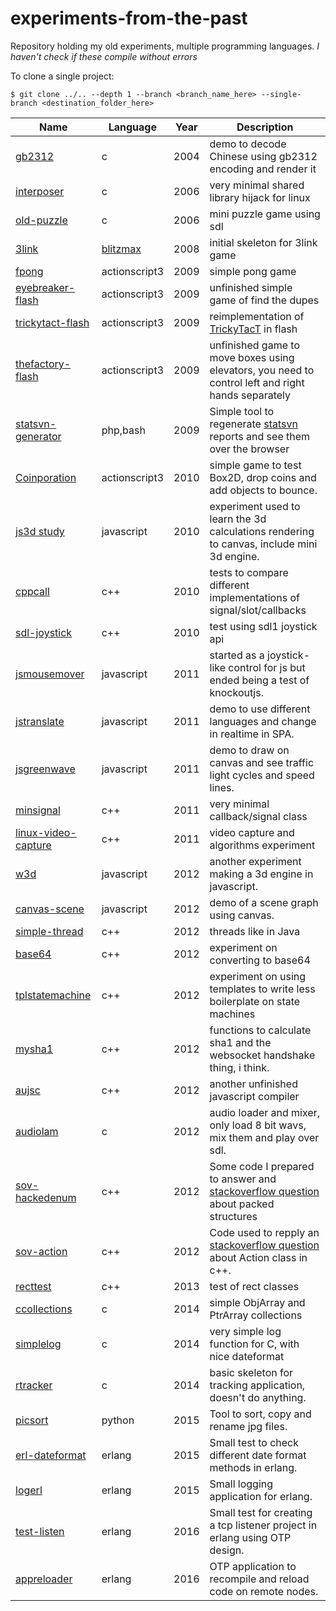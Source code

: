 # experiments-from-the-past
Repository holding my old experiments, multiple programming languages. *I haven't check if these compile without errors*

To clone a single project:
```shell
$ git clone ../.. --depth 1 --branch <branch_name_here> --single-branch <destination_folder_here>
```
|Name|Language|Year|Description|
|----|--------|----|-----------|
|[gb2312](../../tree/gb2312)                     |c            |2004|demo to decode Chinese using gb2312 encoding and render it|
|[interposer](../../tree/interposer)             |c            |2006|very minimal shared library hijack for linux|
|[old-puzzle](../../tree/old-puzzle)             |c            |2006|mini puzzle game using sdl|
|[3link](../../tree/3link)                       |[blitzmax](http://www.blitzbasic.com/Products/blitzmax.php)|2008|initial skeleton for 3link game|
|[fpong](../../tree/fpong)                       |actionscript3|2009|simple pong game|
|[eyebreaker-flash](../../tree/eyebreaker-flash) |actionscript3|2009|unfinished simple game of find the dupes|
|[trickytact-flash](../../tree/trickytact-flash) |actionscript3|2009|reimplementation of [TrickyTacT](https://github.com/aaronps/TrickyTacT) in flash|
|[thefactory-flash](../../tree/thefactory-flash) |actionscript3|2009|unfinished game to move boxes using elevators, you need to control left and right hands separately|
|[statsvn-generator](../../tree/statsvn-generator) |php,bash   |2009|Simple tool to regenerate [statsvn ](http://statsvn.org/) reports and see them over the browser|
|[Coinporation](../../tree/Coinporation)         |actionscript3|2010|simple game to test Box2D, drop coins and add objects to bounce.|
|[js3d study](../../tree/js3dstudy)              |javascript   |2010|experiment used to learn the 3d calculations rendering to canvas, include mini 3d engine.|
|[cppcall](../../tree/cppcall)                   |c++          |2010|tests to compare different implementations of signal/slot/callbacks|
|[sdl-joystick](../../tree/sdl-joystick)         |c++          |2010|test using sdl1 joystick api|
|[jsmousemover](../../tree/jsmousemover)         |javascript   |2011|started as a joystick-like control for js but ended being a test of knockoutjs.|
|[jstranslate](../../tree/jstranslate)           |javascript   |2011|demo to use different languages and change in realtime in SPA.|
|[jsgreenwave](../../tree/jsgreenwave)           |javascript   |2011|demo to draw on canvas and see traffic light cycles and speed lines.|
|[minsignal](../../tree/minsignal)               |c++          |2011|very minimal callback/signal class|
|[linux-video-capture](../../tree/linux-video-capture) |c++    |2011|video capture and algorithms experiment|
|[w3d](../../tree/w3d)                           |javascript   |2012|another experiment making a 3d engine in javascript.|
|[canvas-scene](../../tree/canvas-scene)         |javascript   |2012|demo of a scene graph using canvas.|
|[simple-thread](../../tree/simple-thread)       |c++          |2012|threads like in Java|
|[base64](../../tree/base64)                     |c++          |2012|experiment on converting to base64|
|[tplstatemachine](../../tree/tplstatemachine)   |c++          |2012|experiment on using templates to write less boilerplate on state machines|
|[mysha1](../../tree/mysha1)                     |c++          |2012|functions to calculate sha1 and the websocket handshake thing, i think.|
|[aujsc](../../tree/aujsc)                       |c++          |2012|another unfinished javascript compiler|
|[audiolam](../../tree/audiolam)                 |c            |2012|audio loader and mixer, only load 8 bit wavs, mix them and play over sdl.|
|[sov-hackedenum](../../tree/sov-hackedenum)     |c++          |2012|Some code I prepared to answer and [stackoverflow question](http://stackoverflow.com/questions/13097312/correctly-deal-with-byte-alignment-issues-between-16-bit-embeded-system-and-3/13097695#13097695) about packed structures|
|[sov-action](../../tree/sov-action)             |c++          |2012|Code used to repply an [stackoverflow question](http://stackoverflow.com/questions/13109890/action-class-in-c-equivalent-to-c/13123299#13123299) about Action class in c++.|
|[recttest](../../tree/recttest)                 |c++          |2013|test of rect classes|
|[ccollections](../../tree/ccollections)         |c            |2014|simple ObjArray and PtrArray collections|
|[simplelog](../../tree/simplelog)               |c            |2014|very simple log function for C, with nice dateformat|
|[rtracker](../../tree/rtracker)                 |c            |2014|basic skeleton for tracking application, doesn't do anything.|
|[picsort](../../tree/picsort)                   |python       |2015|Tool to sort, copy and rename jpg files.|
|[erl-dateformat](../../tree/erl-dateformat)     |erlang       |2015|Small test to check different date format methods in erlang.|
|[logerl](../../tree/logerl)                     |erlang       |2015|Small logging application for erlang.|
|[test-listen](../../tree/test-listen)           |erlang       |2016|Small test for creating a tcp listener project in erlang using OTP design.|
|[appreloader](../../tree/appreloader)           |erlang       |2016|OTP application to recompile and reload code on remote nodes.|
